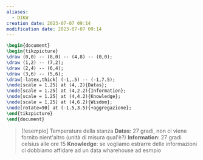 ```yaml
---
aliases:
  - DIKW
creation date: 2023-07-07 09:14
modification date: 2023-07-07 09:14
---
```


```tikz
\begin{document}
\begin{tikzpicture}
\draw (0,0) -- (8,0) -- (4,8) -- (0,0);
\draw (1,2) -- (7,2);
\draw (2,4) -- (6,4);
\draw (3,6) -- (5,6);
\draw[-latex,thick] (-1,.5) -- (-1,7.5); 
\node[scale = 1.25] at (4,.2){Datas};
\node[scale = 1.25] at (4,2.2){Information};
\node[scale = 1.25] at (4,4.2){Knowledge};
\node[scale = 1.25] at (4,6.2){Wisdom};
\node[rotate=90] at (-1.5,3.5){+aggregazione};
\end{tikzpicture}
\end{document}
```

>[!esempio]
>Temperatura della stanza
>**Datas**: 27 gradi, non ci viene fornito nient'altro (unità di misura qual'è?)
>**Information**: 27 gradi celsius alle ore 15
>**Knowledge**: se vogliamo estrarre delle informazioni ci dobbiamo affidare ad un data wharehouse ad esmpio



